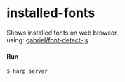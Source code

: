 installed-fonts
===============

Shows installed fonts on web browser.  
using: [gabriel/font-detect-js](https://github.com/gabriel/font-detect-js)

#### Run
```sh
$ harp server
```

